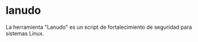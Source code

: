 # lanudo
La herramienta "Lanudo" es un script de fortalecimiento de seguridad para sistemas Linux. 
